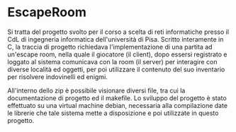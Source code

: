 # EscapeRoom
Si tratta del progetto svolto per il corso a scelta di reti informatiche presso il CdL di ingegneria informatica dell'università di Pisa.
Scritto interamente in C, la traccia di progetto richiedava l'implementazione di una partita ad un'escape room, nella quale il giocatore (il client), dopo essersi registrato e loggato al sistema comunicava con la room (il server) per interagire con diverse località ed oggetti, per poi utilizzare il contenuto del suo inventario per risolvere indovinelli ed enigmi.

All'interno dello zip è possibile visionare diversi file, tra cui la documentazione di progetto ed il makefile.
Lo sviluppo del progetto è stato effettuato su una virtual machine debian, necessaria alla compilazione date le librerie che tale sistema mette a disposizione e poi utilizzate in questo progetto.